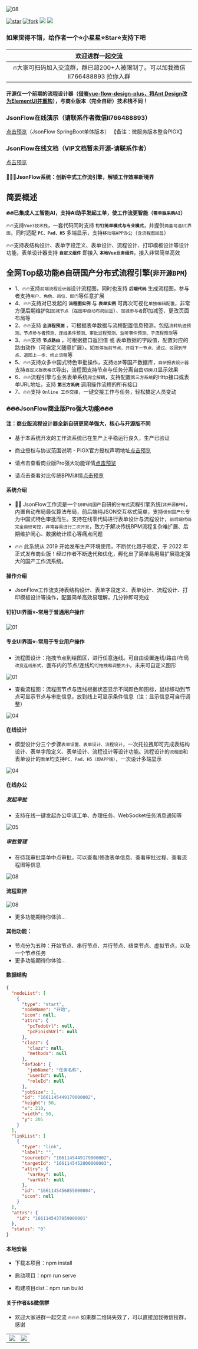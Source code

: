 ![08](public/favicon.ico)

[![star](https://gitee.com/jackrolling/json-flow-ui/badge/star.svg?theme=dark)](https://gitee.com/jackrolling/json-flow-ui/stargazers) [![fork](https://gitee.com/jackrolling/json-flow-ui/badge/fork.svg?theme=dark)](https://gitee.com/jackrolling/json-flow-ui/members) <img src="https://img.shields.io/badge/release-v1.0.0-brightgreen.svg"> <img src="https://shields.io/badge/license-APACHE2.0-blue">

### 如果觉得不错，给作者一个⭐️小星星⭐️Star⭐️支持下️吧

|                     欢迎进群一起交流                      |
|:-------------------------------------------------:|
| 🔥大家可扫码加入交流群，群已超200+人被限制了。可以加我微信 ll766488893 拉你入群 |

#### 开源仅一个前期的流程设计器（[借鉴vue-flow-design-plus，将Ant Design改为ElementUI并重构](https://gitee.com/zhangyeping/vue-flow-design-plus)），与商业版本（完全自研）技术栈不同！

### JsonFlow在线演示（请联系作者微信ll766488893）
[点击预览](http://47.109.57.40/)（JsonFlow SpringBoot单体版本） 【备注：微服务版本整合PIGX】

### JsonFlow在线文档（VIP文档暂未开源-请联系作者）
[点击预览](https://flow.pig4cloud.com/)

#### 🎉🎉🎉JsonFlow系统：创新中式工作流引擎，解锁工作效率新境界

## 简要概述

**🔥🔥已集成人工智能AI，支持AI助手发起工单，使工作流更智能（`需单独采购AI`）**

🔥🔥支持`Vue3技术栈`，一套代码同时支持 **`钉钉简单模式与专业模式`**，并提供`两套可选UI界面`，同时适配 **`PC、Pad、H5`** 多端显示，支持`移动端APP办公`（`含流程图回显`）

🔥🔥支持表结构设计、表单字段定义、表单设计、流程设计、打印模板设计等设计功能，表单设计器支持 **`自定义组件`** 即接入 **`本地Vue业务组件`**，接入非常简单高效

## 全网Top级功能🔥自研国产分布式流程引擎(`非开源BPM`)
- 1、🔥🔥支持`前端流程设计器`设计流程图，同时也支持 **`后端代码`** 生成流程图，参与者支持`用户、角色、岗位、部门`等任意扩展
- 4、🔥🔥支持对已发起的 **`流程图实例`** 与 **`表单实例`** 可再次可视化`单独编辑配置`，非常方便后期维护如`加减节点`（`在图中自动布局回显`）、`加减参与者`即加减签、更改页面布局等
- 2、🔥🔥支持 **`全流程预测`** ，可根据表单数据与流程配置信息预测，包括`流转轨迹预测、节点参与者预测、连线条件预测、审批过程预测、监听事件预测、子流程预测`等
- 3、🔥🔥支持 **`节点路由`** ，可根据接口返回值 或 表单数据的字段值，配置对应的路由动作（可自定义随意扩展）。如`暂停当前节点、开启下一节点、通过、驳回到节点、退回上一步、终止流程`等
- 5、🔥🔥支持众多中国式特色审批操作，支持`达梦`等国产数据库，`自研报表设计器`支持`自定义报表格式`导出，流程图支持节点与任务分离自由`切换UI`显示效果
- 6、🔥🔥流程引擎与业务表单系统`完全解耦`，支持配置`第三方系统`的Http接口或表单URL地址，支持 **`第三方系统`** 调用操作流程的所有接口
- 7、🔥🔥支持 `Online 工作交接`，一键交接工作与任务，轻松搞定人员变动

### 🔥🔥🔥JsonFlow商业版Pro强大功能🔥🔥🔥
#### 注：商业版流程设计器全新自研更简单强大，核心与开源版不同

- 基于本系统开发的工作流系统已在生产上平稳运行良久，生产已验证

- 商业授权与协议范围说明 - PIGX官方授权声明地址[点击预览](https://pig4cloud.com/data/doc/info/auth-intro.html)
- 请点击查看商业版Pro强大功能详情[点击预览](https://flow.pig4cloud.com/home/function/)
- 请点击查看对比传统BPM详情[点击预览](https://flow.pig4cloud.com/home/compare/)

#### 系统介绍

- 🎉🎉 JsonFlow工作流是一个`100%纯国产`自研的`分布式`流程引擎系统(`非开源BPM`)，内置自动布局最优算法布局，前后端纯JSON交互格式简单，支持`信创国产化`专为中国式特色审批而生。支持在线零代码进行表单设计与流程设计，`前后端代码完全自研可控，非常容易进行二次开发`，致力于解决传统BPM流程复杂难扩展、后期维护闹心、数据统计烦心等痛点问题

- 🔥🔥 此系统从 2019 开始发布生产环境使用，不断优化趋于稳定，于 2022 年正式发布商业版！经过作者不断迭代和优化，孵化出了简单易用易扩展稳定强大的国产工作流系统。

#### 操作介绍
- JsonFlow工作流支持表结构设计、表单字段定义、表单设计、流程设计、打印模板设计等操作，配置简单高效易理解，几分钟即可完成

#### 钉钉UI界面⭐️-常用于普通用户操作
![01](public/usages/img_1.png)

#### 专业UI界面⭐-常用于专业用户操作️
- 流程图设计：拖拽节点到绘图区，进行任意连线。可自由设置连线/路由/布局`改变连线形式`、画布内的节点/连线均`可拖拽和调整大小`，未来可自定义图形

![01](public/usages/img.png)

- 查看流程图：流程图节点与连线根据状态显示不同颜色和图标，鼠标移动到节点可显示节点与审批信息，放到线上可显示条件信息（注：显示信息可自行调整）

![04](public/usages/04.png)

#### 在线设计
- 模型设计分三个步骤`表单设置、表单设计、流程设计`，一次托拉拽即可完成表结构设计、表单字段定义、表单设计、流程设计等设计功能。流程设计的`流程图`和表单设计的`表单`均支持`PC、Pad、H5（即APP端）`，一次设计多端显示

![04](public/flow/img_1.png)

#### 在线办公
##### 发起审批
- 支持在线一键发起办公申请工单、办理任务、WebSocket任务消息通知等
  
![05](public/usages/05.png)

##### 审批管理
- 在待我审批菜单中点审批，可以查看/修改表单信息、查看审批过程、查看流程图等信息
  
![08](public/flow/08.png)

#### 流程监控

![08](public/flow/60.png)

- 更多功能期待你体验...

#### 其他功能：
- 节点分为五种：开始节点、串行节点、并行节点、结束节点、虚拟节点，以及一个节点任务
- 更多功能期待你体验...

#### 数据结构
```json
{
  "nodeList": [
    {
      "type": "start",
      "nodeName": "开始",
      "icon": null,
      "attrs": {
        "pcTodoUrl": null,
        "pcFinishUrl": null
      },
      "clazz": {
        "clazz": null,
        "methods": null
      },
      "defJob": {
        "jobName": "任务名称",
        "userId": null,
        "roleId": null
      },
      "jobSize": 1,
      "id": "1661145449179000002",
      "height": 50,
      "x": 210,
      "width": 50,
      "y": 205
    }
  ],
  "linkList": [
    {
      "type": "link",
      "label": "",
      "sourceId": "1661145449179000002",
      "targetId": "1661145452800000003",
      "attrs": {
        "varKey": null,
        "varVal": null
      },
      "id": "1661145456855000004",
      "icon": null
    }
  ],
  "attrs": {
    "id": "1661145437059000001"
  },
  "status": "0"
}
```

#### 本地安装

* 下载本项目：npm install

* 启动项目：npm run serve

* 构建项目dist：npm run build

#### 关于作者&&微信群
- 欢迎大家进群一起交流 🔥🔥🔥 如果群二维码失效了，可以直接加我微信拉群，感谢

<table>
  <tr>
    <td><img src="public/about/me.png"></td>
    <td><img src="public/about/group.png"></td>
  </tr>
</table>
